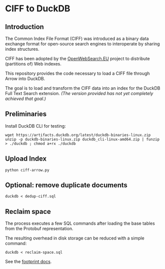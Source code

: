 # CIFF to DuckDB

## Introduction

The Common Index File Format (CIFF) was introduced as a binary data exchange format for open-source search engines 
to interoperate by sharing index structures.

CIFF has been adopted by the [OpenWebSearch.EU](https://openwebsearch.eu) project to distribute (partitions of) 
Web indexes.

This repository provides the code necessary to load a CIFF file through Arrow into DuckDB.

The goal is to load and transform the CIFF data into an index for the DuckDB Full Text Search extension.
_(The version provided has not yet completely achieved that goal.)_

## Preliminaries

Install DuckDB CLI for testing:

    wget https://artifacts.duckdb.org/latest/duckdb-binaries-linux.zip
    unzip -p duckdb-binaries-linux.zip duckdb_cli-linux-amd64.zip | funzip > ./duckdb ; chmod a+rx ./duckdb

## Upload Index

    python ciff-arrow.py

## Optional: remove duplicate documents

    duckdb < dedup-ciff.sql

## Reclaim space

The process executes a few SQL commands after loading the base tables from the Protobuf representation.

The resulting overhead in disk storage can be reduced with a simple command:

    duckdb < reclaim-space.sql

See the [footprint docs](https://duckdb.org/docs/operations_manual/footprint_of_duckdb/reclaiming_space.html).
